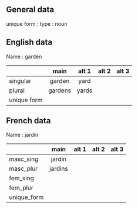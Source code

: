 ## General data

unique form :
type : noun

## English data

Name : garden

|             |  main   | alt 1 | alt 2 | alt 3 |
| :---------- | :-----: | :---: | :---: | ----- |
| singular    | garden  | yard  |       |       |
| plural      | gardens | yards |       |       |
| unique form |         |       |       |       |

## French data

Name : jardin

|             |  main   | alt 1 | alt 2 | alt 3 |
| :---------- | :-----: | :---: | :---: | :---: |
| masc_sing   | jardin  |       |       |       |
| masc_plur   | jardins |       |       |       |
| fem_sing    |         |       |       |       |
| fem_plur    |         |       |       |       |
| unique_form |         |       |       |       |


